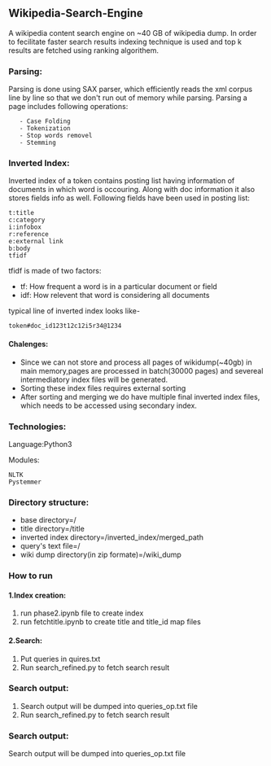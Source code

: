 
## Wikipedia-Search-Engine
A wikipedia content search engine on ~40 GB of wikipedia dump. In order to fecilitate faster search results indexing technique is used and top k results are fetched using ranking algorithem.
### Parsing:
Parsing is done using SAX parser, which efficiently reads the xml corpus line by line so that we don't run out of memory while parsing.
Parsing a page includes following operations:
```
   - Case Folding
   - Tokenization
   - Stop words removel
   - Stemming
   ```
### Inverted Index:
Inverted index of a token contains posting list having information of documents in which word is occouring. Along with doc information it also stores fields info as well.
Following fields have been used in posting list:
```
t:title
c:category
i:infobox
r:reference
e:external link
b:body
tfidf
```
tfidf is made of two factors:
- tf: How frequent a word is in a particular document or field
- idf: How relevent that word is considering all documents 

typical line of inverted index looks like-
```
token#doc_id123t12c12i5r34@1234
```
#### Chalenges:
- Since we can not store and process all pages of wikidump(~40gb) in main memory,pages are processed in batch(30000 pages) and severeal intermediatory index files will  be generated.
- Sorting these index files requires external sorting 
- After sorting and merging we do have multiple final inverted index files, which needs to be accessed using secondary index.

### Technologies:
Language:Python3

Modules:
```
NLTK
Pystemmer
```
### Directory structure:

- base directory=/
- title directory=/title
- inverted index directory=/inverted_index/merged_path
- query's text file=/
- wiki dump directory(in zip formate)=/wiki_dump


### How to run
#### 1.Index creation:
1. run phase2.ipynb file to create index
2. run fetchtitle.ipynb to create title and title_id map files
#### 2.Search:
1. Put queries in quires.txt
2. Run search_refined.py to fetch search result

### Search output:
1. Search output will be dumped into queries_op.txt file
2. Run search_refined.py to fetch search result

### Search output:
Search output will be dumped into queries_op.txt file




